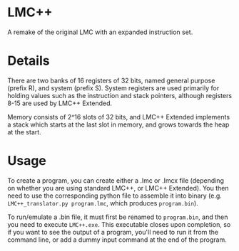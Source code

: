 # LMC++
A remake of the original LMC with an expanded instruction set.

# Details
There are two banks of 16 registers of 32 bits, named general purpose (prefix R), and system (prefix S).
System registers are used primarily for holding values such as the instruction and stack pointers, although registers 8-15 are used by LMC++ Extended.

Memory consists of 2^16 slots of 32 bits, and LMC++ Extended implements a stack which starts at the last slot in memory, and grows towards the heap at the start.

# Usage
To create a program, you can create either a .lmc or .lmcx file (depending on whether you are using standard LMC++, or LMC++ Extended). You then need to use the corresponding python file to assemble it into binary (e.g. `LMC++_translator.py program.lmc`, which produces `program.bin`).

To run/emulate a .bin file, it must first be renamed to `program.bin`, and then you need to execute `LMC++.exe`. This executable closes upon completion, so if you want to see the output of a program, you'll need to run it from the command line, or add a dummy input command at the end of the program.
